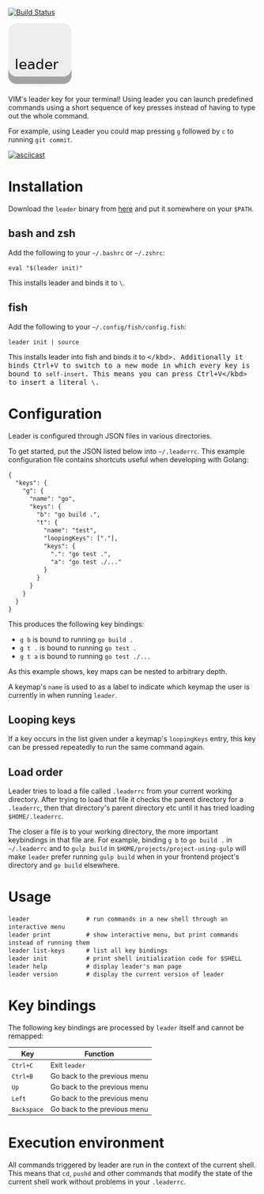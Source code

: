 [![Build Status](https://travis-ci.com/dhamidi/leader.svg?branch=master)](https://travis-ci.com/dhamidi/leader)

![](./assets/logo.png)

VIM's leader key for your terminal!  Using leader you can launch predefined commands using a short sequence of key presses instead of having to type out the whole command.

For example, using Leader you could map pressing `g` followed by `c` to running `git commit`.

[![asciicast](https://asciinema.org/a/j1SIx0G9cQ5q8M8wf3SZeu5OW.png)](https://asciinema.org/a/j1SIx0G9cQ5q8M8wf3SZeu5OW)

# Installation

Download the `leader` binary from [here](https://github.com/dhamidi/leader/releases) and put it somewhere on your `$PATH`.

## bash and zsh

Add the following to your `~/.bashrc` or `~/.zshrc`:

```
eval "$(leader init)"
```

This installs leader and binds it to `\`.

## fish

Add the following to your `~/.config/fish/config.fish`:

```
leader init | source
```

This installs leader into fish and binds it to <kbd>\</kbd>.
Additionally it binds <kbd>Ctrl+V</kbd> to switch to a new mode in which every key is bound to `self-insert`.
This means you can press <kbd>Ctrl+V</kbd><kbd>\</kbd> to insert a literal `\`.

# Configuration

Leader is configured through JSON files in various directories.

To get started, put the JSON listed below into `~/.leaderrc`.  This example configuration file contains shortcuts useful when developing with Golang:

```
{
  "keys": {
    "g": {
      "name": "go",
      "keys": {
        "b": "go build .",
        "t": {
          "name": "test",
          "loopingKeys": ["."],
          "keys": {
            ".": "go test .",
            "a": "go test ./..."
          }
        }
      }
    }
  }
}
```

This produces the following key bindings:

- `g b` is bound to running `go build .`
- `g t .` is bound to running `go test .`
- `g t a` is bound to running `go test ./...`

As this example shows, key maps can be nested to arbitrary depth.

A keymap's `name` is used to as a label to indicate which keymap the user is currently in when running `leader`.


## Looping keys

If a key occurs in the list given under a keymap's `loopingKeys` entry, this key can be pressed repeatedly to run the same command again.

## Load order

Leader tries to load a file called `.leaderrc` from your current working directory.  After trying to load that file it checks the parent directory for a `.leaderrc`, then that directory's parent directory etc until it has tried loading `$HOME/.leaderrc`.

The closer a file is to your working directory, the more important keybindings in that file are.  For example, binding `g b` to `go build .` in `~/.leaderrc` and to `gulp build` in `$HOME/projects/project-using-gulp` will make `leader` prefer running `gulp build` when in your frontend project's directory and `go build` elsewhere.

# Usage

```
leader                # run commands in a new shell through an interactive menu
leader print          # show interactive menu, but print commands instead of running them
leader list-keys      # list all key bindings
leader init           # print shell initialization code for $SHELL
leader help           # display leader's man page
leader version        # display the current version of leader
```

# Key bindings

The following key bindings are processed by `leader` itself and cannot be remapped:

| Key         | Function                     |
| ---         | --------                     |
| `Ctrl+C`    | Exit `leader`                |
| `Ctrl+B`    | Go back to the previous menu |
| `Up`        | Go back to the previous menu |
| `Left`      | Go back to the previous menu |
| `Backspace` | Go back to the previous menu |


# Execution environment

All commands triggered by leader are run in the context of the current shell.  This means that `cd`, `pushd` and other commands that modify the state of the current shell work without problems in your `.leaderrc`.
